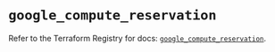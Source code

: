 # `google_compute_reservation`

Refer to the Terraform Registry for docs: [`google_compute_reservation`](https://registry.terraform.io/providers/hashicorp/google/6.12.0/docs/resources/compute_reservation).
